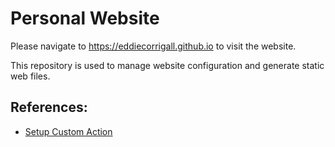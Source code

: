 # Personal Website

Please navigate to https://eddiecorrigall.github.io to visit the website.

This repository is used to manage website configuration and generate static web files.

## References:
- [Setup Custom Action](https://docs.github.com/en/pages/getting-started-with-github-pages/configuring-a-publishing-source-for-your-github-pages-site#creating-a-custom-github-actions-workflow-to-publish-your-site)
